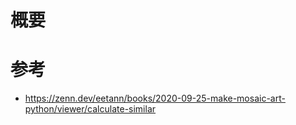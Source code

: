 # 概要

# 参考
- https://zenn.dev/eetann/books/2020-09-25-make-mosaic-art-python/viewer/calculate-similar

